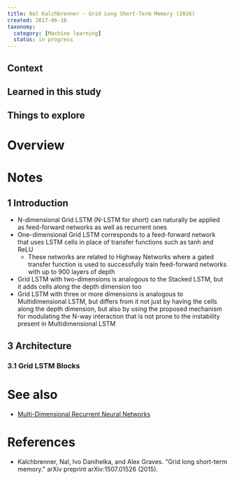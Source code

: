 ```yaml
---
title: Nal Kalchbrenner - Grid Long Short-Term Memory (2016)
created: 2017-06-16
taxonomy:
  category: [Machine learning]
  status: in progress
---
```


## Context

## Learned in this study

## Things to explore

# Overview

# Notes
## 1 Introduction
* N-dimensional Grid LSTM (N-LSTM for short) can naturally be applied as feed-forward networks as well as recurrent ones
* One-dimensional Grid LSTM corresponds to a feed-forward network that uses LSTM cells in place of transfer functions such as tanh and ReLU
	* These networks are related to Highway Networks where a gated transfer function is used to successfully train feed-forward networks with up to 900 layers of depth
* Grid LSTM with two-dimensions is analogous to the Stacked LSTM, but it adds cells along the depth dimension too
* Grid LSTM with three or more dimensions is analogous to Multidimensional LSTM, but differs from it not just by having the cells along the depth dimension, but also by using the proposed mechanism for modulating the N-way interaction that is not prone to the instability present in Multidimensional LSTM

## 3 Architecture
### 3.1 Grid LSTM Blocks

# See also
* [Multi-Dimensional Recurrent Neural Networks](../alex-graves-multi-dimensional-recurrent-neural-networks)

# References
* Kalchbrenner, Nal, Ivo Danihelka, and Alex Graves. "Grid long short-term memory." arXiv preprint arXiv:1507.01526 (2015).
